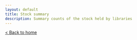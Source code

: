 ```yaml
---
layout: default
title: Stock summary
description: Summary counts of the stock held by libraries
---
```



[&lt; Back to home](./)